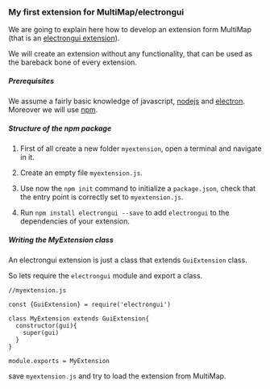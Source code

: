 ### My first extension for MultiMap/electrongui

We are going to explain here how to develop an extension form MultiMap (that is an [electrongui extension](https://gherardovarando.github.io/electrongui/API.html#guiextension)).

We will create an extension without any functionality, that can be used as the bareback bone of every extension.

##### Prerequisites

We assume a fairly basic knowledge of javascript, [nodejs](https://nodejs.org/en/) and [electron](https://electronjs.org/). Moreover we will use [npm](https://docs.npmjs.com/).


##### Structure of the npm package

1. First of all create a new folder `myextension`, open a terminal and navigate in it.

2. Create an empty file `myextension.js`.

3. Use now the `npm init` command to initialize a `package.json`, check that the entry point is correctly set to `myextension.js`.

4. Run `npm install electrongui --save` to add `electrongui` to the dependencies of your extension.

##### Writing the MyExtension class

An electrongui extension is just a class that extends `GuiExtension` class.

So lets require the `electrongui` module and export a class.

```
//myextension.js

const {GuiExtension} = require('electrongui')

class MyExtension extends GuiExtension{
  constructor(gui){
    super(gui)
  }
}

module.exports = MyExtension

```

save `myextension.js` and try to load the extension from MultiMap.
